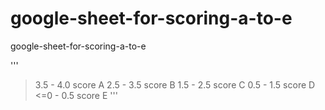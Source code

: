 # google-sheet-for-scoring-a-to-e
google-sheet-for-scoring-a-to-e

'''
>3.5 - 4.0 score A
>2.5 - 3.5 score B
>1.5 - 2.5 score C
>0.5 - 1.5 score D
<=0  - 0.5 score E
'''
